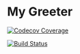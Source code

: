# My Greeter

[![Codecov Coverage](https://img.shields.io/codecov/c/github/arpit-absyadav/npm-lib/master.svg?style=flat-square)](https://codecov.io/gh/arpit-absyadav/npm-lib/)

[![Build Status](https://travis-ci.org/arpit-absyadav/npm-lib.svg?branch=master)](https://travis-ci.org/arpit-absyadav/npm-lib)
